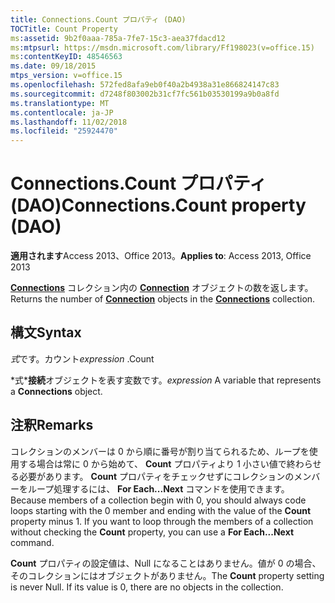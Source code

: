 ```yaml
---
title: Connections.Count プロパティ (DAO)
TOCTitle: Count Property
ms:assetid: 9b2f0aaa-785a-7fe7-15c3-aea37fdacd12
ms:mtpsurl: https://msdn.microsoft.com/library/Ff198023(v=office.15)
ms:contentKeyID: 48546563
ms.date: 09/18/2015
mtps_version: v=office.15
ms.openlocfilehash: 572fed8afa9eb0f40a2b4938a31e866824147c83
ms.sourcegitcommit: d7248f803002b31cf7fc561b03530199a9b0a8fd
ms.translationtype: MT
ms.contentlocale: ja-JP
ms.lasthandoff: 11/02/2018
ms.locfileid: "25924470"
---
```

# <a name="connectionscount-property-dao"></a><span data-ttu-id="38ca3-102">Connections.Count プロパティ (DAO)</span><span class="sxs-lookup"><span data-stu-id="38ca3-102">Connections.Count property (DAO)</span></span>


<span data-ttu-id="38ca3-103">**適用されます**Access 2013、Office 2013。</span><span class="sxs-lookup"><span data-stu-id="38ca3-103">**Applies to**: Access 2013, Office 2013</span></span>

<span data-ttu-id="38ca3-104">**[Connections](connection-object-dao.md)** コレクション内の **[Connection](connections-collection-dao.md)** オブジェクトの数を返します。</span><span class="sxs-lookup"><span data-stu-id="38ca3-104">Returns the number of **[Connection](connection-object-dao.md)** objects in the **[Connections](connections-collection-dao.md)** collection.</span></span>

## <a name="syntax"></a><span data-ttu-id="38ca3-105">構文</span><span class="sxs-lookup"><span data-stu-id="38ca3-105">Syntax</span></span>

<span data-ttu-id="38ca3-106">*式*です。カウント</span><span class="sxs-lookup"><span data-stu-id="38ca3-106">*expression* .Count</span></span>

<span data-ttu-id="38ca3-107">\*式\***接続**オブジェクトを表す変数です。</span><span class="sxs-lookup"><span data-stu-id="38ca3-107">*expression* A variable that represents a **Connections** object.</span></span>

## <a name="remarks"></a><span data-ttu-id="38ca3-108">注釈</span><span class="sxs-lookup"><span data-stu-id="38ca3-108">Remarks</span></span>

<span data-ttu-id="38ca3-p101">コレクションのメンバーは 0 から順に番号が割り当てられるため、ループを使用する場合は常に 0 から始めて、 **Count** プロパティより 1 小さい値で終わらせる必要があります。 **Count** プロパティをチェックせずにコレクションのメンバーをループ処理するには、 **For Each...Next** コマンドを使用できます。</span><span class="sxs-lookup"><span data-stu-id="38ca3-p101">Because members of a collection begin with 0, you should always code loops starting with the 0 member and ending with the value of the **Count** property minus 1. If you want to loop through the members of a collection without checking the **Count** property, you can use a **For Each...Next** command.</span></span>

<span data-ttu-id="38ca3-p102">**Count** プロパティの設定値は、Null になることはありません。値が 0 の場合、そのコレクションにはオブジェクトがありません。</span><span class="sxs-lookup"><span data-stu-id="38ca3-p102">The **Count** property setting is never Null. If its value is 0, there are no objects in the collection.</span></span>

